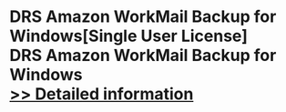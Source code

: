 # DRS Amazon WorkMail Backup for Windows[Single User License]<br />DRS Amazon WorkMail Backup for Windows<br />[>> Detailed information](https://secure.shareit.com/shareit/product.html?productid=301004431&affiliateid=200057808)